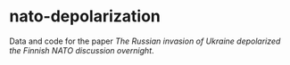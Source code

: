 # nato-depolarization

Data and code for the paper *The Russian invasion of Ukraine depolarized the Finnish NATO discussion overnight*.
